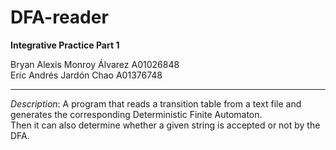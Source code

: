 # DFA-reader
**Integrative Practice Part 1** 

Bryan Alexis Monroy Álvarez A01026848  
Eric Andrés Jardón Chao A01376748

 ***   
 _Description_: A program that reads a transition table 
 from a text file and generates the corresponding Deterministic Finite Automaton.  
 Then it can also determine whether a given string is accepted or not by the DFA.
 